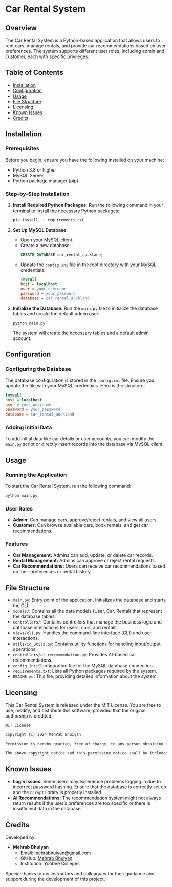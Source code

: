 
# Car Rental System

## Overview
The Car Rental System is a Python-based application that allows users to rent cars, manage rentals, and provide car recommendations based on user preferences. The system supports different user roles, including admin and customer, each with specific privileges.

## Table of Contents
- [Installation](#installation)
- [Configuration](#configuration)
- [Usage](#usage)
- [File Structure](#file-structure)
- [Licensing](#licensing)
- [Known Issues](#known-issues)
- [Credits](#credits)

## Installation

### Prerequisites
Before you begin, ensure you have the following installed on your machine:
- Python 3.8 or higher
- MySQL Server
- Python package manager (pip)

### Step-by-Step Installation

1. **Install Required Python Packages:**
   Run the following command in your terminal to install the necessary Python packages:
   ```bash
   pip install -r requirements.txt
   ```

2. **Set Up MySQL Database:**
   - Open your MySQL client.
   - Create a new database:
     ```sql
     CREATE DATABASE car_rental_auckland;
     ```
   - Update the `config.ini` file in the root directory with your MySQL credentials:
     ```ini
     [mysql]
     host = localhost
     user = your_username
     password = your_password
     database = car_rental_auckland
     ```

3. **Initialize the Database:**
   Run the `main.py` file to initialize the database tables and create the default admin user:
   ```bash
   python main.py
   ```
   The system will create the necessary tables and a default admin account.

## Configuration

### Configuring the Database
The database configuration is stored in the `config.ini` file. Ensure you update the file with your MySQL credentials. Here is the structure:

```ini
[mysql]
host = localhost
user = your_username
password = your_password
database = car_rental_auckland
```

### Adding Initial Data
To add initial data like car details or user accounts, you can modify the `main.py` script or directly insert records into the database via MySQL client.

## Usage

### Running the Application
To start the Car Rental System, run the following command:

```bash
python main.py
```

### User Roles
- **Admin:** Can manage cars, approve/reject rentals, and view all users.
- **Customer:** Can browse available cars, book rentals, and get car recommendations.

### Features
- **Car Management:** Admins can add, update, or delete car records.
- **Rental Management:** Admins can approve or reject rental requests.
- **Car Recommendations:** Users can receive car recommendations based on their preferences or rental history.

## File Structure
- `main.py`: Entry point of the application. Initializes the database and starts the CLI.
- `models/`: Contains all the data models (User, Car, Rental) that represent the database tables.
- `controllers/`: Contains controllers that manage the business logic and database interactions for users, cars, and rentals.
- `views/cli.py`: Handles the command-line interface (CLI) and user interactions.
- `utils/io_utils.py`: Contains utility functions for handling input/output operations.
- `controllers/ai_recommendation.py`: Provides AI-based car recommendations.
- `config.ini`: Configuration file for the MySQL database connection.
- `requirements.txt`: Lists all Python packages required by the system.
- `README.md`: This file, providing detailed information about the system.

## Licensing
This Car Rental System is released under the MIT License. You are free to use, modify, and distribute this software, provided that the original authorship is credited.

```txt
MIT License

Copyright (c) 2024 Mehrab Bhuiyan

Permission is hereby granted, free of charge, to any person obtaining a copy of this software and associated documentation files (the "Software"), to deal in the Software without restriction, including without limitation the rights to use, copy, modify, merge, publish, distribute, sublicense, and/or sell copies of the Software, and to permit persons to whom the Software is furnished to do so, subject to the following conditions:

The above copyright notice and this permission notice shall be included in all copies or substantial portions of the Software.
```

## Known Issues
- **Login Issues:** Some users may experience problems logging in due to incorrect password hashing. Ensure that the database is correctly set up and the `bcrypt` library is properly installed.
- **AI Recommendations:** The recommendation system might not always return results if the user’s preferences are too specific or there is insufficient data in the database.

## Credits
Developed by:

- **Mehrab Bhuiyan**
  - Email: mehrabhuiyan@gmail.com
  - GitHub: [Mehrab Bhuiyan](https://github.com/MehrabBhuiyan)
  - Institution: Yoobee Colleges

Special thanks to my instructors and colleagues for their guidance and support during the development of this project.

